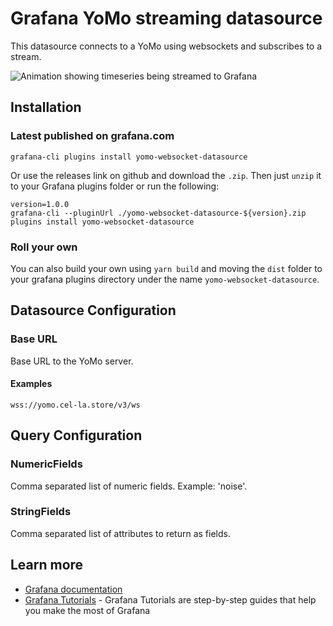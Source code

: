 # Grafana YoMo streaming datasource

This datasource connects to a YoMo using websockets and subscribes to a stream.

![Animation showing timeseries being streamed to Grafana](https://github.com/yomorun/yomo-websocket-datasource/blob/main/grafana-yomo-streams.gif)

## Installation

### Latest published on grafana.com

```
grafana-cli plugins install yomo-websocket-datasource
```

Or use the releases link on github and download the `.zip`.
Then just `unzip` it to your Grafana plugins folder or run the following:

```
version=1.0.0
grafana-cli --pluginUrl ./yomo-websocket-datasource-${version}.zip plugins install yomo-websocket-datasource
```

### Roll your own

You can also build your own using `yarn build` and moving the `dist` folder to your grafana plugins
directory under the name `yomo-websocket-datasource`.


## Datasource Configuration

### Base URL

Base URL to the YoMo server.

#### Examples

```
wss://yomo.cel-la.store/v3/ws
```

## Query Configuration

### NumericFields

Comma separated list of numeric fields. Example: 'noise'.

### StringFields

Comma separated list of attributes to return as fields.

## Learn more
- [Grafana documentation](https://grafana.com/docs/)
- [Grafana Tutorials](https://grafana.com/tutorials/) - Grafana Tutorials are step-by-step guides that help you make the most of Grafana

